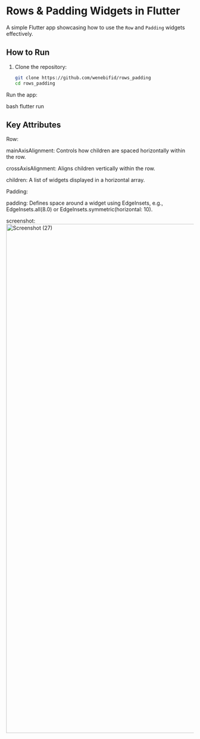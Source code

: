 
# Rows & Padding Widgets in Flutter

A simple Flutter app showcasing how to use the `Row` and `Padding` widgets effectively.

## How to Run

1. Clone the repository:
   ```bash
   git clone https://github.com/wenebifid/rows_padding
   cd rows_padding
   
Run the app:

bash
flutter run

 ## Key Attributes 
Row:

mainAxisAlignment: Controls how children are spaced horizontally within the row.

crossAxisAlignment: Aligns children vertically within the row.

children: A list of widgets displayed in a horizontal array.

Padding:

padding: Defines space around a widget using EdgeInsets, e.g., EdgeInsets.all(8.0) or EdgeInsets.symmetric(horizontal: 10).

screenshot: <img width="1099" height="1369" alt="Screenshot (27)" src="https://github.com/user-attachments/assets/41e7bab1-96e5-43b2-a048-937b7bc78bc2" />
